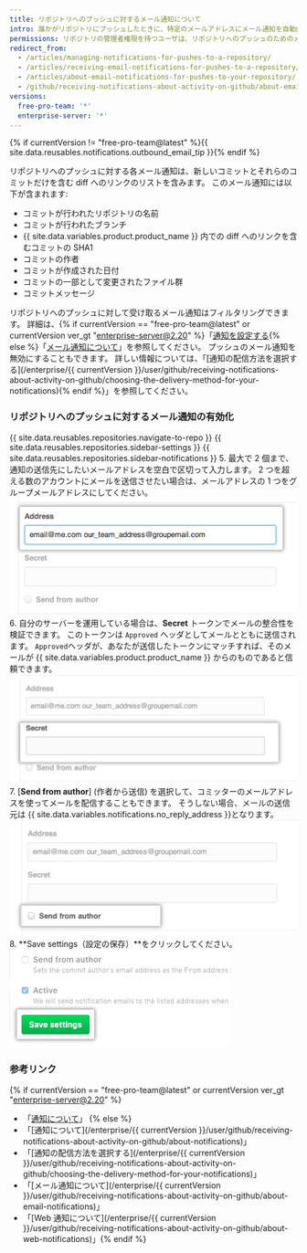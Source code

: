 ```yaml
---
title: リポジトリへのプッシュに対するメール通知について
intro: 誰かがリポジトリにプッシュしたときに、特定のメールアドレスにメール通知を自動的に送信するように設定できます。
permissions: リポジトリの管理者権限を持つユーザは、リポジトリへのプッシュのためのメール通知を有効にできます。
redirect_from:
  - /articles/managing-notifications-for-pushes-to-a-repository/
  - /articles/receiving-email-notifications-for-pushes-to-a-repository/
  - /articles/about-email-notifications-for-pushes-to-your-repository/
  - /github/receiving-notifications-about-activity-on-github/about-email-notifications-for-pushes-to-your-repository
versions:
  free-pro-team: '*'
  enterprise-server: '*'
---
```


{% if currentVersion != "free-pro-team@latest" %}{{ site.data.reusables.notifications.outbound_email_tip }}{% endif %}

リポジトリへのプッシュに対する各メール通知は、新しいコミットとそれらのコミットだけを含む diff へのリンクのリストを含みます。 このメール通知には以下が含まれます:

- コミットが行われたリポジトリの名前
- コミットが行われたブランチ
- {{ site.data.variables.product.product_name }} 内での diff へのリンクを含むコミットの SHA1
- コミットの作者
- コミットが作成された日付
- コミットの一部として変更されたファイル群
- コミットメッセージ

リポジトリへのプッシュに対して受け取るメール通知はフィルタリングできます。 詳細は、{% if currentVersion == "free-pro-team@latest" or currentVersion ver_gt "enterprise-server@2.20" %}「[通知を設定する](/github/managing-subscriptions-and-notifications-on-github/configuring-notifications#filtering-email-notifications){% else %}「[メール通知について](/github/receiving-notifications-about-activity-on-github/about-email-notifications)」を参照してください。 プッシュのメール通知を無効にすることもできます。 詳しい情報については、「[通知の配信方法を選択する](/enterprise/{{ currentVersion }}/user/github/receiving-notifications-about-activity-on-github/choosing-the-delivery-method-for-your-notifications){% endif %}」を参照してください。

### リポジトリへのプッシュに対するメール通知の有効化

{{ site.data.reusables.repositories.navigate-to-repo }}
{{ site.data.reusables.repositories.sidebar-settings }}
{{ site.data.reusables.repositories.sidebar-notifications }}
5. 最大で 2 個まで、通知の送信先にしたいメールアドレスを空白で区切って入力します。 2 つを超える数のアカウントにメールを送信させたい場合は、メールアドレスの 1 つをグループメールアドレスにしてください。 ![メールアドレスのテキストボックス](/assets/images/help/settings/email_services_addresses.png)
6. 自分のサーバーを運用している場合は、**Secret** トークンでメールの整合性を検証できます。 このトークンは `Approved` ヘッダとしてメールとともに送信されます。 `Approved`ヘッダが、あなたが送信したトークンにマッチすれば、そのメールが {{ site.data.variables.product.product_name }} からのものであると信頼できます。 ![メールのシークレットテキストボックス](/assets/images/help/settings/email_services_token.png)
7. [**Send from author**] (作者から送信) を選択して、コミッターのメールアドレスを使ってメールを配信することもできます。 そうしない場合、メールの送信元は {{ site.data.variables.notifications.no_reply_address }}となります。 ![メール作成者のチェックボックス](/assets/images/help/settings/email_services_author.png)
8. **Save settings（設定の保存）**をクリックしてください。 ![設定保存のボタン](/assets/images/help/settings/save_notification_settings.png)

### 参考リンク
{% if currentVersion == "free-pro-team@latest" or currentVersion ver_gt "enterprise-server@2.20" %}
- 「[通知について](/github/managing-subscriptions-and-notifications-on-github/about-notifications)」
{% else %}
- 「[通知について](/enterprise/{{ currentVersion }}/user/github/receiving-notifications-about-activity-on-github/about-notifications)」
- 「[通知の配信方法を選択する](/enterprise/{{ currentVersion }}/user/github/receiving-notifications-about-activity-on-github/choosing-the-delivery-method-for-your-notifications)」
- 「[メール通知について](/enterprise/{{ currentVersion }}/user/github/receiving-notifications-about-activity-on-github/about-email-notifications)」
- 「[Web 通知について](/enterprise/{{ currentVersion }}/user/github/receiving-notifications-about-activity-on-github/about-web-notifications)」{% endif %}
